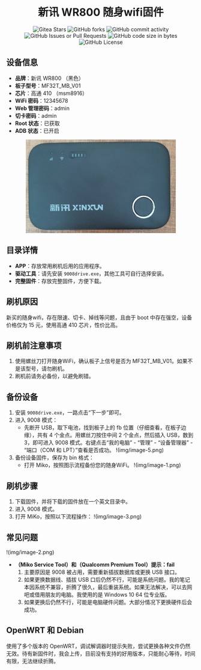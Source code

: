 
<p align="center">
<h1 align="center">新讯 WR800 随身wifi固件</h1>
</p>
<p align="center">
    <img alt="Gitea Stars" src="https://img.shields.io/github/stars/x7780/MF32T_MB_V01?style=flat-square&logo=GitHub">
    <img alt="GitHub forks" src="https://img.shields.io/github/forks/x7780/MF32T_MB_V01?style=flat-square&logo=GitHub">
    <img alt="GitHub commit activity" src="https://img.shields.io/github/commit-activity/t/x7780/MF32T_MB_V01?style=flat-square&logo=GitHub">
    <img alt="GitHub Issues or Pull Requests" src="https://img.shields.io/github/issues-closed-raw/x7780/MF32T_MB_V01?style=flat-square&logo=GitHub">
    <img alt="GitHub code size in bytes" src="https://img.shields.io/github/languages/code-size/x7780/MF32T_MB_V01?style=flat-square&logo=GitHub">
    <img alt="GitHub License" src="https://img.shields.io/github/license/x7780/MF32T_MB_V01?style=flat-square">
</p>

## 设备信息
- **品牌**：新讯 WR800 （黑色）
- **板子型号**：MF32T_MB_V01
- **芯片**：高通 410 （msm8916）
- **WiFi 密码**：12345678
- **Web 管理密码**：admin
- **切卡密码**：admin
- **Root 状态**：已获取
- **ADB 状态**：已开启
<p align="center"><img align="center" width="400" src="https://github.com/x7780/MF32T_MB_V01/blob/main/img/image-6.png" /></p>


## 目录详情
- **APP**：存放常用刷机后用的应用程序。
- **驱动工具**：请先安装 `9008drive.exe`，其他工具可自行选择安装。
- **完整固件**：存放完整固件，方便下载。

## 刷机原因
新买的随身wifi，存在限速、切卡、掉线等问题，且由于 boot 中存在强空，设备价格仅为 15 元，使用高通 410 芯片，性价比高。

## 刷机前注意事项
1. 使用螺丝刀打开随身WiFi，确认板子上信号是否为 MF32T_MB_V01。如果不是该型号，请勿刷机。
2. 刷机前请务必备份，以避免刷错。

## 备份设备
1. 安装 `9008drive.exe`，一路点击“下一步”即可。
2. 进入 9008 模式：
   - 先断开 USB，取下电池，找到板子上的 fb 位置（仔细查看，在板子边缘），共有 4 个金点。用螺丝刀按住中间 2 个金点，然后插入 USB，数到3，即可进入 9008 模式。右键点击“我的电脑” - “管理” - “设备管理器” - “端口（COM 和 LPT）”查看是否成功。
   !(img/image-5.png)
3. 备份设备固件，保存为 bin 格式：
   - 打开 Miko，按照图示流程备份您的随身WiFi。
   !(img/image-1.png)

## 刷机步骤
1. 下载固件，并将下载的固件放在一个英文目录中。
2. 进入 9008 模式。
3. 打开 MiKo，按照以下流程操作：
   !(img/image-3.png)

## 常见问题
!(img/image-2.png)

- **（Miko Service Tool）和（Qualcomm Premium Tool）提示：fail**
  1. 主要原因是 9008 被占用，需要重新插拔数据库或更换 USB 接口。
  2. 如果更换数据线、插拔 USB 口后仍然不行，可能是系统问题。我的笔记本因系统不兼容，折腾了很久，最后重装系统。如果无法解决，可以去网吧或借用朋友的电脑。我使用的是 Windows 10 64 位专业版。
  3. 如果更换后仍然不行，可能是电脑硬件问题。大部分情况下更换硬件后会成功。


## OpenWRT 和 Debian
使用了多个版本的 OpenWRT，调试解调器时提示失败，尝试更换各种文件仍然无效。待有新固件时，我会上传，目前没有支持的好用版本，只能耐心等待，时间有限，无法继续折腾。